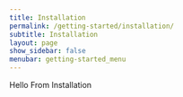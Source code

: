 ```yaml
---
title: Installation
permalink: /getting-started/installation/
subtitle: Installation
layout: page
show_sidebar: false
menubar: getting-started_menu
---
```


Hello From Installation